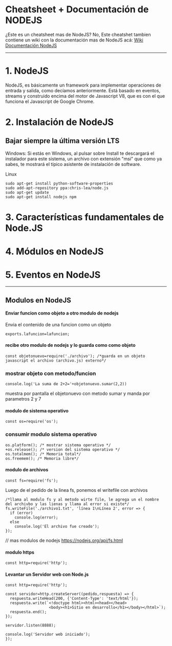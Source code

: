 # Cheatsheet + Documentación de NODEJS

¿Este es un cheatsheet mas de NodeJS? No, Este cheatshet tambien contiene un wiki con la documentación mas de NodeJS acá:
[Wiki Documentación NodeJS](https://github.com/fabiansato/nodeJS-cheatsheet/wiki "Documentación de NodeJS")


------------------------------

# 1.  NodeJS

NodeJS, es básicamente un framework para implementar operaciones de entrada y salida, como decíamos anteriormente. Está basado en eventos, streams y construido encima del motor de Javascript V8, que es con el que funciona el Javascript de Google Chrome.


# 2. Instalación de NodeJS

## Bajar siempre la última versión LTS

Windows:
Si estás en Windows, al pulsar sobre Install te descargará el instalador para este sistema, un archivo con extensión "msi" que como ya sabes, te mostrará el típico asistente de instalación de software.

Linux
```linux
sudo apt-get install python-software-properties
sudo add-apt-repository ppa:chris-lea/node.js
sudo apt-get update
sudo apt-get install nodejs npm
```

# 3. Características fundamentales de Node.JS 

# 4. Módulos en NodeJS


# 5. Eventos en NodeJS


------------------------------
## Modulos en NodeJS

#### Enviar funcion como objeto a otro modulo de nodejs
Envia el contenido de una funcion como un objeto
```nodejs
exports.lafuncion=lafuncion; 

```

#### recibe otro modulo de nodejs y lo guarda como como objeto
```nodejs
const objetonuevo=require('./archivo'); /*guarda en un objeto javascript el archivo (archivo.js) externo*/
```

### mostrar objeto con metodo/funcion
```nodejs
console.log('La suma de 2+2='+objetonuevo.sumar(2,2)) 
```
muestra por pantalla el objetonuevo con metodo sumar y manda por parametros 2 y 7

####  modulo de sistema operativo
```nodejs
const os=require('os');
```

### consumir modulo sistema operativo
```nodejs
os.platform(); /* mostrar sistema operativo */
+os.release(); /* version del sistema operativo */
os.totalmem(); /* Memoria total*/
os.freemem(); /* Memoria libre*/
```


####  modulo de archivos
```nodejs
const fs=require('fs');
```

Luego de el pedido de la linea fs, ponemos el writefile con archivos
```nodejs
/*llama al modulo fs y al metodo wirte file, le agrega un el nombre del archivbo y las lienas y llama al error si existe*/
fs.writeFile('./archivo1.txt', 'línea 1\nLínea 2', error => { 
  if (error)
    console.log(error);
  else
    console.log('El archivo fue creado');
});
```

// mas modulos de nodejs
https://nodejs.org/api/fs.html

####  modulo https
```nodejs
const http=require('http');
```
####  Levantar un Servidor web con Node.js
```nodejs
const http=require('http');

const servidor=http.createServer((pedido,respuesta) => {
  respuesta.writeHead(200, {'Content-Type': 'text/html'});
  respuesta.write(`<!doctype html><html><head></head>
                   <body><h1>Sitio en desarrollo</h1></body></html>`);
  respuesta.end();
});

servidor.listen(8888);

console.log('Servidor web iniciado');
});
```
